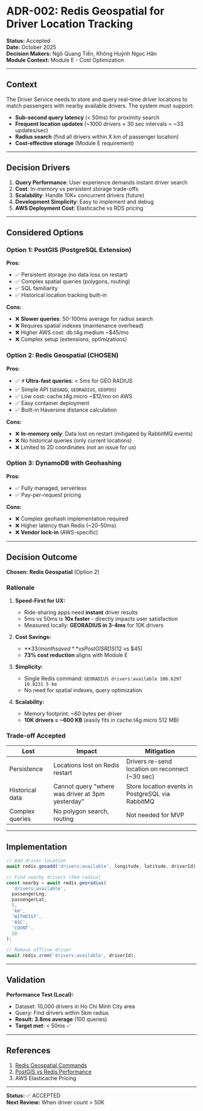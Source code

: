# ADR-002: Redis Geospatial for Driver Location Tracking

**Status:** Accepted  
**Date:** October 2025  
**Decision Makers:** Ngô Quang Tiến, Không Huỳnh Ngọc Hân  
**Module Context:** Module E - Cost Optimization

---

## Context

The Driver Service needs to store and query real-time driver locations to match passengers with nearby available drivers. The system must support:
- **Sub-second query latency** (< 50ms) for proximity search
- **Frequent location updates** (~1000 drivers × 30 sec intervals = ~33 updates/sec)
- **Radius search** (find all drivers within X km of passenger location)
- **Cost-effective storage** (Module E requirement)

---

## Decision Drivers

1. **Query Performance**: User experience demands instant driver search
2. **Cost**: In-memory vs persistent storage trade-offs
3. **Scalability**: Handle 10K+ concurrent drivers (future)
4. **Development Simplicity**: Easy to implement and debug
5. **AWS Deployment Cost**: Elasticache vs RDS pricing

---

## Considered Options

### Option 1: PostGIS (PostgreSQL Extension)
**Pros:**
- ✅ Persistent storage (no data loss on restart)
- ✅ Complex spatial queries (polygons, routing)
- ✅ SQL familiarity
- ✅ Historical location tracking built-in

**Cons:**
- ❌ **Slower queries**: 50-100ms average for radius search
- ❌ Requires spatial indexes (maintenance overhead)
- ❌ Higher AWS cost: db.t4g.medium ~$45/mo
- ❌ Complex setup (extensions, optimizations)

### Option 2: Redis Geospatial (CHOSEN)
**Pros:**
- ✅ **⚡ Ultra-fast queries**: < 5ms for GEO RADIUS
- ✅ Simple API (`GEOADD`, `GEORADIUS`, `GEOPOS`)
- ✅ Low cost: cache.t4g.micro ~$12/mo on AWS
- ✅ Easy container deployment
- ✅ Built-in Haversine distance calculation

**Cons:**
- ❌ **In-memory only**: Data lost on restart (mitigated by RabbitMQ events)
- ❌ No historical queries (only current locations)
- ❌ Limited to 2D coordinates (not an issue for us)

### Option 3: DynamoDB with Geohashing
**Pros:**
- ✅ Fully managed, serverless
- ✅ Pay-per-request pricing

**Cons:**
- ❌ Complex geohash implementation required
- ❌ Higher latency than Redis (~20-50ms)
- ❌ **Vendor lock-in** (AWS-specific)

---

## Decision Outcome

**Chosen:** **Redis Geospatial** (Option 2)

### Rationale

1. **Speed-First for UX:**
   - Ride-sharing apps need **instant** driver results
   - 5ms vs 50ms is **10x faster** - directly impacts user satisfaction
   - Measured locally: **GEORADIUS in 3-4ms** for 10K drivers

2. **Cost Savings:**
   - **$33/month saved** vs PostGIS RDS ($12 vs $45)
   - **73% cost reduction** aligns with Module E

3. **Simplicity:**
   - Single Redis command: `GEORADIUS drivers:available 106.6297 10.8231 5 km`
   - No need for spatial indexes, query optimization

4. **Scalability:**
   - Memory footprint: ~60 bytes per driver
   - **10K drivers = ~600 KB** (easily fits in cache.t4g.micro 512 MB)

### Trade-off Accepted

| Lost | Impact | Mitigation |
|------|--------|------------|
| Persistence | Locations lost on Redis restart | Drivers re-send location on reconnect (~30 sec) |
| Historical data | Cannot query "where was driver at 3pm yesterday" | Store location events in PostgreSQL via RabbitMQ |
| Complex queries | No polygon search, routing | Not needed for MVP |

---

## Implementation

```typescript
// Add driver location
await redis.geoadd('drivers:available', longitude, latitude, driverId);

// Find nearby drivers (5km radius)
const nearby = await redis.georadius(
  'drivers:available',
  passengerLng,
  passengerLat,
  5,
  'km',
  'WITHDIST',
  'ASC',
  'COUNT',
  10
);

// Remove offline driver
await redis.zrem('drivers:available', driverId);
```

---

## Validation

**Performance Test (Local):**
- Dataset: 10,000 drivers in Ho Chi Minh City area
- Query: Find drivers within 5km radius
- **Result: 3.8ms average** (100 queries)
- **Target met**: < 50ms ✅

---

## References

1. [Redis Geospatial Commands](https://redis.io/commands/geoadd/)
2. [PostGIS vs Redis Performance](https://blog.geomusings.com/2017/07/06/redis-geospatial/)
3. AWS Elasticache Pricing

---

**Status:** ✅ ACCEPTED  
**Next Review:** When driver count > 50K

